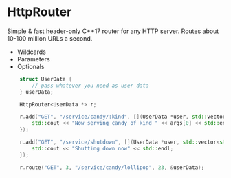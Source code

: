# HttpRouter
Simple & fast header-only C++17 router for any HTTP server. Routes about 10-100 million URLs a second.

* Wildcards
* Parameters
* Optionals

```c++
    struct UserData {
        // pass whatever you need as user data
    } userData;

    HttpRouter<UserData *> r;

    r.add("GET", "/service/candy/:kind", [](UserData *user, std::vector<std::string_view> &args) {
        std::cout << "Now serving candy of kind " << args[0] << std::endl;
    });

    r.add("GET", "/service/shutdown", [](UserData *user, std::vector<std::string_view> &args) {
        std::cout << "Shutting down now" << std::endl;
    });

    r.route("GET", 3, "/service/candy/lollipop", 23, &userData);
```
